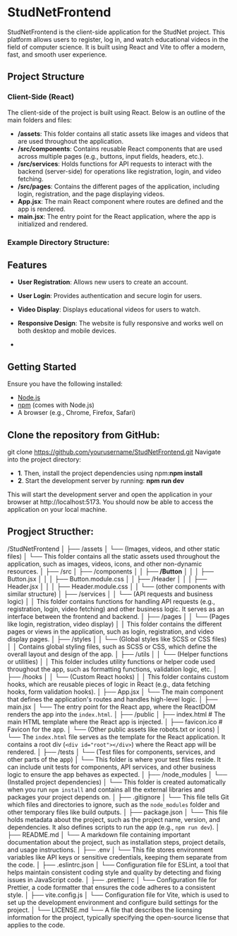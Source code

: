 # StudNetFrontend

StudNetFrontend is the client-side application for the StudNet project. This platform allows users to register, log in, and watch educational videos in the field of computer science. It is built using React and Vite to offer a modern, fast, and smooth user experience.

## Project Structure

### Client-Side (React)
The client-side of the project is built using React. Below is an outline of the main folders and files:

- **/assets**: This folder contains all static assets like images and videos that are used throughout the application.
- **/src/components**: Contains reusable React components that are used across multiple pages (e.g., buttons, input fields, headers, etc.).
- **/src/services**: Holds functions for API requests to interact with the backend (server-side) for operations like registration, login, and video fetching.
- **/src/pages**: Contains the different pages of the application, including login, registration, and the page displaying videos.
- **App.jsx**: The main React component where routes are defined and the app is rendered.
- **main.jsx**: The entry point for the React application, where the app is initialized and rendered.

### Example Directory Structure:

## Features

- **User Registration**: Allows new users to create an account.
- **User Login**: Provides authentication and secure login for users.
- **Video Display**: Displays educational videos for users to watch.
- **Responsive Design**: The website is fully responsive and works well on both desktop and mobile devices.

- 
## Getting Started

Ensure you have the following installed:

- [Node.js](https://nodejs.org/)
- [npm](https://www.npmjs.com/) (comes with Node.js)
- A browser (e.g., Chrome, Firefox, Safari)

## Clone the repository from GitHub:

git clone https://github.com/yourusername/StudNetFrontend.git
Navigate into the project directory:

- **1**. Then, install the project dependencies using npm:**npm install**
- **2**. Start the development server by running: **npm run dev**

This will start the development server and open the application in your browser at http://localhost:5173. You should now be able to access the application on your local machine.

## Progject Structher:

/StudNetFrontend
│
├── /assets
│   └── (Images, videos, and other static files)
│   └── This folder contains all the static assets used throughout the application, such as images, videos, icons, and other non-dynamic resources.
│
├── /src
│   ├── /components
│   │  **├── /Button**
│   │   │   ├── Button.jsx
│   │   │   ├── Button.module.css
│   │   ├── /Header
│   │   │   ├── Header.jsx
│   │   │   ├── Header.module.css
│   │   └── (other components with similar structure)
│   ├── /services
│   │   └── (API requests and business logic)
│   │   This folder contains functions for handling API requests (e.g., registration, login, video fetching) and other business logic. It serves as an interface between the frontend and backend.
│   ├── /pages
│   │   └── (Pages like login, registration, video display)
│   │   This folder contains the different pages or views in the application, such as login, registration, and video display pages.
│   ├── /styles
│   │   └── (Global styles like SCSS or CSS files)
│   │   Contains global styling files, such as SCSS or CSS, which define the overall layout and design of the app.
│   ├── /utils
│   │   └── (Helper functions or utilities)
│   │   This folder includes utility functions or helper code used throughout the app, such as formatting functions, validation logic, etc.
│   ├── /hooks
│   │   └── (Custom React hooks)
│   │   This folder contains custom hooks, which are reusable pieces of logic in React (e.g., data fetching hooks, form validation hooks).
│   ├── App.jsx
│   └── The main component that defines the application's routes and handles high-level logic.
│   ├── main.jsx
│   └── The entry point for the React app, where the ReactDOM renders the app into the `index.html`.
│
├── /public
│   ├── index.html         # The main HTML template where the React app is injected.
│   ├── favicon.ico        # Favicon for the app.
│   └── (Other public assets like robots.txt or icons)
│   └── The `index.html` file serves as the template for the React application. It contains a root div (`<div id="root"></div>`) where the React app will be rendered.
│
├── /tests
│   └── (Test files for components, services, and other parts of the app)
│   └── This folder is where your test files reside. It can include unit tests for components, API services, and other business logic to ensure the app behaves as expected.
│
├── /node_modules
│   └── (Installed project dependencies)
│   └── This folder is created automatically when you run `npm install` and contains all the external libraries and packages your project depends on.
│
├── .gitignore
│   └── This file tells Git which files and directories to ignore, such as the `node_modules` folder and other temporary files like build outputs.
│
├── package.json
│   └── This file holds metadata about the project, such as the project name, version, and dependencies. It also defines scripts to run the app (e.g., `npm run dev`).
│
├── README.md
│   └── A markdown file containing important documentation about the project, such as installation steps, project details, and usage instructions.
│
├── .env
│   └── This file stores environment variables like API keys or sensitive credentials, keeping them separate from the code.
│
├── .eslintrc.json
│   └── Configuration file for ESLint, a tool that helps maintain consistent coding style and quality by detecting and fixing issues in JavaScript code.
│
├── .prettierrc
│   └── Configuration file for Prettier, a code formatter that ensures the code adheres to a consistent style.
│
├── vite.config.js
│   └── Configuration file for Vite, which is used to set up the development environment and configure build settings for the project.
│
└── LICENSE.md
    └── A file that describes the licensing information for the project, typically specifying the open-source license that applies to the code.

